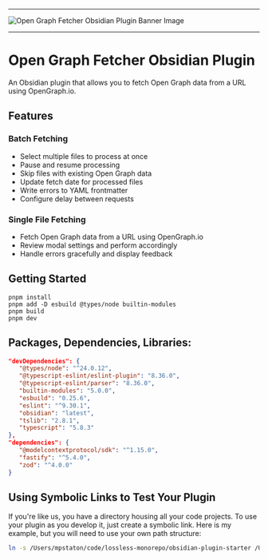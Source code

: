 ***
![Open Graph Fetcher Obsidian Plugin Banner Image](https://i.imgur.com/0v6sPkv.png)
***

# Open Graph Fetcher Obsidian Plugin

An Obsidian plugin that allows you to fetch Open Graph data from a URL using OpenGraph.io.

## Features

### Batch Fetching

- Select multiple files to process at once
- Pause and resume processing
- Skip files with existing Open Graph data
- Update fetch date for processed files
- Write errors to YAML frontmatter
- Configure delay between requests

### Single File Fetching

- Fetch Open Graph data from a URL using OpenGraph.io
- Review modal settings and perform accordingly
- Handle errors gracefully and display feedback

## Getting Started

```
pnpm install
pnpm add -D esbuild @types/node builtin-modules
pnpm build
pnpm dev
```

## Packages, Dependencies, Libraries:

```json
"devDependencies": {
   "@types/node": "^24.0.12",
   "@typescript-eslint/eslint-plugin": "8.36.0",
   "@typescript-eslint/parser": "8.36.0",
   "builtin-modules": "5.0.0",
   "esbuild": "0.25.6",
   "eslint": "^9.30.1",
   "obsidian": "latest",
   "tslib": "2.8.1",
   "typescript": "5.8.3"
},
"dependencies": {
   "@modelcontextprotocol/sdk": "^1.15.0",
   "fastify": "^5.4.0",
   "zod": "^4.0.0"
}
```

## Using Symbolic Links to Test Your Plugin

If you're like us, you have a directory housing all your code projects. To use your plugin as you develop it, just create a symbolic link. Here is my example, but you will need to use your own path structure:

```bash
ln -s /Users/mpstaton/code/lossless-monorepo/obsidian-plugin-starter /Users/mpstaton/content-md/lossless/.obsidian/plugins/
```
